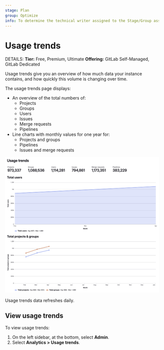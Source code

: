 ```yaml
---
stage: Plan
group: Optimize
info: To determine the technical writer assigned to the Stage/Group associated with this page, see https://handbook.gitlab.com/handbook/product/ux/technical-writing/#assignments
---
```


# Usage trends

DETAILS:
**Tier:** Free, Premium, Ultimate
**Offering:** GitLab Self-Managed, GitLab Dedicated

Usage trends give you an overview of how much data your instance contains, and how quickly this volume is changing over time.

The usage trends page displays:

- An overview of the total numbers of:
  - Projects
  - Groups
  - Users
  - Issues
  - Merge requests
  - Pipelines
- Line charts with monthly values for one year for:
  - Projects and groups
  - Pipelines
  - Issues and merge requests

![Usage trends counts and charts for total users, projects and groups](img/usage_trends_v17_7.png)

Usage trends data refreshes daily.

## View usage trends

To view usage trends:

1. On the left sidebar, at the bottom, select **Admin**.
1. Select **Analytics > Usage trends**.
